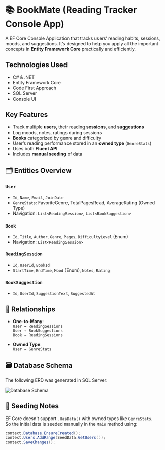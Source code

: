 # 📚 BookMate (Reading Tracker Console App)

A EF Core Console Application that tracks users’ reading habits, sessions, moods, and suggestions. It’s designed to help you apply all the important concepts in **Entity Framework Core** practically and efficiently.



## Technologies Used

- C# & .NET
- Entity Framework Core
- Code First Approach
- SQL Server
- Console UI


##  Key Features

- Track multiple **users**, their reading **sessions**, and **suggestions**
- Log moods, notes, ratings during sessions
- **Books** categorized by genre and difficulty
- User’s reading performance stored in an **owned type** (`GenreStats`)
- Uses both **Fluent API** 
- Includes **manual seeding** of data



## 🗂️ Entities Overview

### `User`
- `Id`, `Name`, `Email`, `JoinDate`
- `GenreStats`: FavoriteGenre, TotalPagesRead, AverageRating (Owned Type)
- Navigation: `List<ReadingSession>`, `List<BookSuggestion>`

### `Book`
- `Id`, `Title`, `Author`, `Genre`, `Pages`, `DifficultyLevel` (Enum)
- Navigation: `List<ReadingSession>`

### `ReadingSession`
- `Id`, `UserId`, `BookId`
- `StartTime`, `EndTime`, `Mood` (Enum), `Notes`, `Rating`

### `BookSuggestion`
- `Id`, `UserId`, `SuggestionText`, `SuggestedAt`


## 🔄 Relationships

- **One-to-Many**:  
  `User → ReadingSessions`  
  `User → BookSuggestions`  
  `Book → ReadingSessions`

- **Owned Type**:  
  `User → GenreStats`



## 🗃️ Database Schema

The following ERD was generated in SQL Server:

![Database Schema](./Screenshot%202025-05-05%20163717.png)


## 🧪 Seeding Notes

EF Core doesn't support `.HasData()` with owned types like `GenreStats`.  
So the initial data is seeded manually in the `Main` method using:

```csharp
context.Database.EnsureCreated();
context.Users.AddRange(SeedData.GetUsers());
context.SaveChanges();
